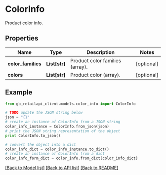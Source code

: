 # ColorInfo

Product color info.

## Properties
Name | Type | Description | Notes
------------ | ------------- | ------------- | -------------
**color_families** | **List[str]** | Product color families (array). | [optional] 
**colors** | **List[str]** | Product color (array). | [optional] 

## Example

```python
from gb_retailapi_client.models.color_info import ColorInfo

# TODO update the JSON string below
json = "{}"
# create an instance of ColorInfo from a JSON string
color_info_instance = ColorInfo.from_json(json)
# print the JSON string representation of the object
print ColorInfo.to_json()

# convert the object into a dict
color_info_dict = color_info_instance.to_dict()
# create an instance of ColorInfo from a dict
color_info_form_dict = color_info.from_dict(color_info_dict)
```
[[Back to Model list]](../README.md#documentation-for-models) [[Back to API list]](../README.md#documentation-for-api-endpoints) [[Back to README]](../README.md)


